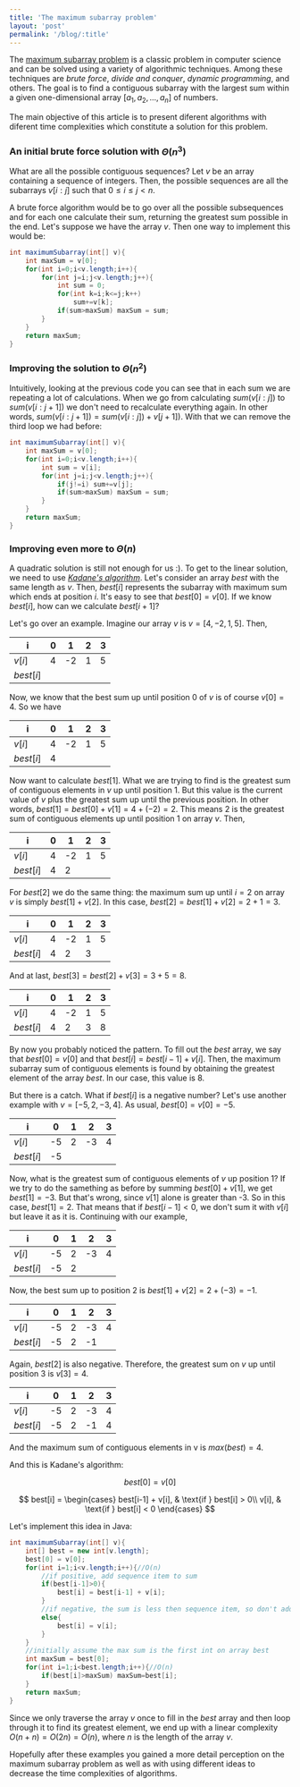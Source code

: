 ```yaml
---
title: 'The maximum subarray problem'
layout: 'post'
permalink: '/blog/:title'
---
```

The [maximum subarray problem](https://en.wikipedia.org/wiki/Maximum_subarray_problem) is a classic problem in computer science and can be solved using a variety of algorithmic techniques. Among these techniques are *brute force*, *divide and conquer*, *dynamic programming*, and others. The goal is to find a contiguous subarray with the largest sum within a given one-dimensional array $[a_1, a_2,..., a_n]$ of numbers.

The main objective of this article is to present diferent algorithms with diferent time complexities which constitute a solution for this problem.


### An initial brute force solution with $\Theta (n^3)$

What are all the possible contiguous sequences? Let $v$ be an array containing a sequence of integers. Then, the possible sequences are all the subarrays $v[i:j]$ such that $0 \leq i \leq j < n$.

A brute force algorithm would be to go over all the possible subsequences and for each one calculate their sum, returning the greatest sum possible in the end. Let's suppose we have the array $v$. Then one way to implement this would be:

```java
int maximumSubarray(int[] v){
    int maxSum = v[0];
    for(int i=0;i<v.length;i++){
        for(int j=i;j<v.length;j++){
            int sum = 0;
            for(int k=i;k<=j;k++)
                sum+=v[k];
            if(sum>maxSum) maxSum = sum;
        }  
    }
    return maxSum;
}
```

### Improving the solution to $\Theta (n^2)$

Intuitively, looking at the previous code you can see that in each sum we are repeating a lot of calculations. When we go from calculating $sum(v[i:j])$ to $sum(v[i:j+1])$ we don't need to recalculate everything again. In other words, $sum(v[i:j+1]) = sum(v[i:j]) + v[j+1])$. With that we can remove the third loop we had before:

```java
int maximumSubarray(int[] v){
    int maxSum = v[0];
    for(int i=0;i<v.length;i++){
        int sum = v[i];
        for(int j=i;j<v.length;j++){
            if(j!=i) sum+=v[j];
            if(sum>maxSum) maxSum = sum;
        }  
    }
    return maxSum;
}
```

### Improving even more to $\Theta (n)$

A quadratic solution is still not enough for us :). To get to the linear solution, we need to use [*Kadane's algorithm*](https://en.wikipedia.org/wiki/Maximum_subarray_problem#Kadane's_algorithm). Let's consider an array $best$ with the same length as $v$. Then, $best[i]$ represents the subarray with maximum sum which ends at position $i$. It's easy to see that $best[0] = v[0]$. If we know $best[i]$, how can we calculate $best[i+1]$? 

Let's go over an example. Imagine our array $v$ is $v = [4, -2, 1, 5]$. Then, 

| i       | 0  | 1 | 2 | 3 |
|---------|----|---|---|---|
|$v[i]$   |4   |-2 |1  |5  |
|$best[i]$|    |   |   |   |

Now, we know that the best sum up until position $0$ of $v$ is of course $v[0] = 4$. So we have

| i       | 0  | 1 | 2 | 3 |
|---------|----|---|---|---|
|$v[i]$   |4   |-2 |1  |5  |
|$best[i]$|4   |   |   |   |

Now want to calculate $best[1]$. What we are trying to find is the greatest sum of contiguous elements in $v$ up until position 1. But this value is the current value of $v$ plus the greatest sum up until the previous position. In other words, $best[1] = best[0] + v[1] = 4 + (-2) = 2$. This means 2 is the greatest sum of contiguous elements up until position 1 on array $v$. Then,

| i       | 0  | 1 | 2 | 3 |
|---------|----|---|---|---|
|$v[i]$   |4   |-2 |1  |5  |
|$best[i]$|4   |2  |   |   |

For $best[2]$ we do the same thing: the maximum sum up until $i = 2$ on array $v$ is simply $best[1] + v[2]$. In this case, $best[2] = best[1] + v[2] = 2 + 1 = 3$. 

| i       | 0  | 1 | 2 | 3 |
|---------|----|---|---|---|
|$v[i]$   |4   |-2 |1  |5  |
|$best[i]$|4   |2  |3  |   |

And at last, $best[3] = best[2] + v[3] = 3 + 5 = 8$.

| i       | 0  | 1 | 2 | 3 |
|---------|----|---|---|---|
|$v[i]$   |4   |-2 |1  |5  |
|$best[i]$|4   |2  |3  |8  |

By now you probably noticed the pattern. To fill out the $best$ array, we say that $best[0] = v[0]$ and that $best[i] = best[i-1] + v[i]$. Then, the maximum subarray sum of contiguous elements is found by obtaining the greatest element of the array $best$. In our case, this value is 8.

But there is a catch. What if $best[i]$ is a negative number? Let's use another example with $v = [-5, 2, -3, 4]$. As usual, $best[0] = v[0] = -5$.

| i       | 0  | 1 | 2 | 3 |
|---------|----|---|---|---|
|$v[i]$   |-5  |2  |-3 |4  |
|$best[i]$|-5  |   |   |   |

Now, what is the greatest sum of contiguous elements of $v$ up position 1? If we try to do the samething as before by summing $best[0] + v[1]$, we get $best[1] = -3$. But that's wrong, since $v[1]$ alone is greater than -3. So in this case, $best[1] = 2$. That means that if $best[i-1] < 0$, we don't sum it with $v[i]$ but leave it as it is. Continuing with our example,

| i       | 0  | 1 | 2 | 3 |
|---------|----|---|---|---|
|$v[i]$   |-5  |2  |-3 |4  |
|$best[i]$|-5  |2  |   |   |

Now, the best sum up to position $2$ is $best[1] + v[2] = 2 + (-3) = -1$.

| i       | 0  | 1 | 2 | 3 |
|---------|----|---|---|---|
|$v[i]$   |-5  |2  |-3 |4  |
|$best[i]$|-5  |2  |-1 |   |

Again, $best[2]$ is also negative. Therefore, the greatest sum on $v$ up until position $3$ is $v[3] = 4$.

| i       | 0  | 1 | 2 | 3 |
|---------|----|---|---|---|
|$v[i]$   |-5  |2  |-3 |4  |
|$best[i]$|-5  |2  |-1 |4  |

And the maximum sum of contiguous elements in v is $max(best) = 4$.

And this is Kadane's algorithm:

$$
    best[0] = v[0]
$$

$$ best[i] = 
    \begin{cases}
        best[i-1] + v[i],  & \text{if } best[i] > 0\\
        v[i],              & \text{if } best[i] < 0
    \end{cases}
$$

Let's implement this idea in Java:

```java
int maximumSubarray(int[] v){
    int[] best = new int[v.length];
    best[0] = v[0];
    for(int i=1;i<v.length;i++){//O(n)
        //if positive, add sequence item to sum
        if(best[i-1]>0){
            best[i] = best[i-1] + v[i];
        }
        //if negative, the sum is less then sequence item, so don't add
        else{
            best[i] = v[i];
        }
    }
    //initially assume the max sum is the first int on array best
    int maxSum = best[0];
    for(int i=1;i<best.length;i++){//O(n)
        if(best[i]>maxSum) maxSum=best[i];
    }
    return maxSum;
}
```
Since we only traverse the array $v$ once to fill in the $best$ array and then loop through it to find its greatest element, we end up with a linear complexity $O(n + n) = O(2n) = O(n)$, where $n$ is the length of the array $v$. 

Hopefully after these examples you gained a more detail perception on the maximum subarray problem as well as with using different ideas to decrease the time complexities of algorithms.

